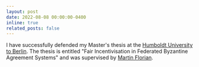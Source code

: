 ```yaml
---
layout: post
date: 2022-08-08 00:00:00-0400
inline: true
related_posts: false
---
```


I have successfully defended my Master's thesis at the [Humboldt University to
Berlin](https://www.informatik.hu-berlin.de/en/standardseite-en).
The thesis is entitled "Fair Incentivisation in Federated Byzantine Agreement
Systems" and was supervised by [Martin Florian](https://m.flrn.cc/).

